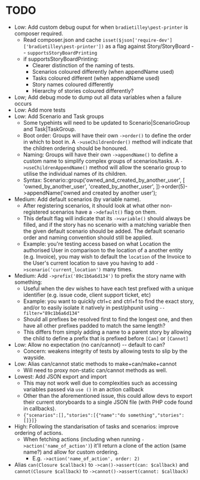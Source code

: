 
# TODO

- Low: Add custom debug ouput for when `bradietilley\pest-printer` is composer required.
    - Read composer.json and cache `isset($json['require-dev']['bradietilley\pest-printer'])` as a flag against Story/StoryBoard -- `supportsStoryBoardPrinting`
    - if supportsStoryBoardPrinting:
        - Clearer distinction of the naming of tests.
        - Scenarios coloured differently (when appendName used)
        - Tasks coloured different (when appendName used)
        - Story names coloured differently
        - Hierarchy of stories coloured differently?
- Low; Add debug mode to dump out all data variables when a failure occurs
- Low: Add more tests
- Low: Add Scenario and Task groups
    - Some typehints will need to be updated to Scenario|ScenarioGroup and Task|TaskGroup.
    - Boot order: Groups will have their own `->order()` to define the order in which to boot in. A `->useChildrenOrder()` method will indicate that the children ordering should be honoured.
    - Naming: Groups will have their own `->appendName()` to define a custom name to simplify complex groups of scenarios/tasks. A `->useChildrenAppendName()` method will allow the scenario group to utilise the individual names of its children. 
    - Syntax: Scenario::group('owned_and_created_by_another_user', [ 'owned_by_another_user', 'created_by_another_user', ])->order(5)->appendName('owned and created by another user');
- Medium: Add default scenarios (by variable name).
    - After registering scenarios, it should look at what other non-registered scenarios have a `->default()` flag on them.
    - This default flag will indicate that its `->variable()` should always be filled, and if the story has no scenario with a matching variable then the given default scenario should be added. The default scenario order and naming convention should still be applied.
    - Example: you're testing access based on what Location the authorised User in comparison to the location of a another entity (e.g. Invoice), you may wish to default the `location` of the Invoice to the User's current location to save you having to add `->scenario('current_location')` many times.
- Medium: Add `->prefix('89c1b6a6d134')` to prefix the story name with something:
    - Useful when the dev wishes to have each test prefixed with a unique identifier (e.g. issue code, client support ticket, etc)
    - Example: you want to quickly ctrl+c and ctrl+f to find the exact story, and/or to easily isolate it natively in pest/phpunit using `--filter="89c1b6a6d134"`
    - Should all prefixes be resolved first to find the longest one, and then have all other prefixes padded to match the same length?
    - This differs from simply adding a name to a parent story by allowing the child to define a prefix that is prefixed before `[Can]` or `[Cannot]`
- Low: Allow no expectation (no can/cannot) -- default to can?
    - Concern: weakens integrity of tests by allowing tests to slip by the wayside.
- Low: Alias can/cannot static methods to make+can/make+cannot
    - Will need to proxy non-static can/cannot methods as well.
- Lowest: Add JSON export and import
    - This may not work well due to complexities such as accessing variables passed via `use ()` in an action callback
    - Other than the aforementioned issue, this could allow devs to export their current storyboards to a single JSON file (with PHP code found in callbacks).
    - `{"scenarios":[],"stories":[{"name":"do something","stories":[]}]}`
- High: Following the standarisation of tasks and scenarios: improve ordering of actions.
    - When fetching actions (including when running `->action('name_of_action')`) it'll return a clone of the action (same name?) and allow for custom ordering.
        - E.g. `->action('name_of_action', order: 2)`
- Alias `can(Closure $callback)` to `->can()->assert(can: $callback)` and `cannot(Closure $callback)` to `->cannot()->assert(cannot: $callback)`